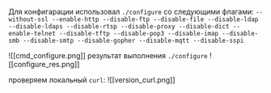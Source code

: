 Для конфигарации использовал `./configure` со следующими флагами:
`--without-ssl --enable-http --disable-ftp --disable-file --disable-ldap --disable-ldaps --disable-rtsp --disable-proxy --disable-dict --enable-telnet --disable-tftp --disable-pop3 --disable-imap --disable-smb --disable-smtp --disable-gopher --disable-mqtt --disable-sspi`

![[cmd_configure.png]]
результат выполнения `./configure`
![[configure_res.png]]

проверяем локальный `curl`:
![[version_curl.png]]